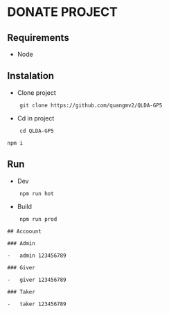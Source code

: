 # DONATE PROJECT

## Requirements
- Node

## Instalation

-   Clone project
```
    git clone https://github.com/quangmv2/QLDA-GP5
```
-   Cd in project
```
    cd QLDA-GP5
```
    npm i

## Run

-   Dev
```
    npm run hot
```
-   Build
```
    npm run prod

## Accoount

### Admin

-   admin 123456789

### Giver

-   giver 123456789

### Taker

-   taker 123456789